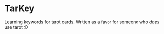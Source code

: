 # TarKey

Learning keywords for tarot cards.
Written as a favor for someone who _does_ use tarot :D
